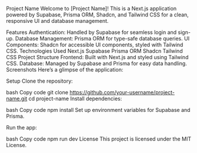 Project Name
Welcome to [Project Name]! This is a Next.js application powered by Supabase, Prisma ORM, Shadcn, and Tailwind CSS for a clean, responsive UI and database management.

Features
Authentication: Handled by Supabase for seamless login and sign-up.
Database Management: Prisma ORM for type-safe database queries.
UI Components: Shadcn for accessible UI components, styled with Tailwind CSS.
Technologies Used
Next.js
Supabase
Prisma ORM
Shadcn
Tailwind CSS
Project Structure
Frontend: Built with Next.js and styled using Tailwind CSS.
Database: Managed by Supabase and Prisma for easy data handling.
Screenshots
Here’s a glimpse of the application:



Setup
Clone the repository:

bash
Copy code
git clone https://github.com/your-username/project-name.git
cd project-name
Install dependencies:

bash
Copy code
npm install
Set up environment variables for Supabase and Prisma.

Run the app:

bash
Copy code
npm run dev
License
This project is licensed under the MIT License.

